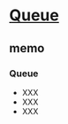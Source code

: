 # [Queue](https://github.com/trekhleb/javascript-algorithms/tree/master/src/data-structures/queue)

## memo

### Queue

- XXX
- XXX
- XXX
